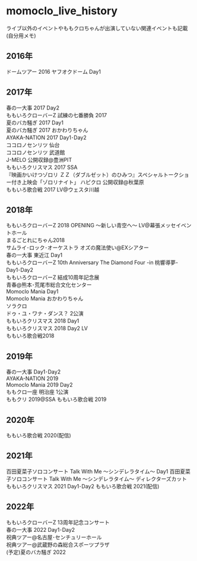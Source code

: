 # momoclo_live_history
ライブ以外のイベントやももクロちゃんが出演していない関連イベントも記載(自分用メモ)
## 2016年
ドームツアー 2016 ヤフオクドーム Day1
## 2017年
春の一大事 2017 Day2  
ももいろクローバーZ 試練の七番勝負 2017  
夏のバカ騒ぎ 2017 Day1  
夏のバカ騒ぎ 2017 おかわりちゃん  
AYAKA-NATION 2017 Day1･Day2  
ココロノセンリツ 仙台  
ココロノセンリツ 武道館  
J-MELO 公開収録@豊洲PIT   
ももいろクリスマス 2017 SSA  
『映画かいけつゾロリ ＺＺ（ダブルゼット）のひみつ』スペシャルトークショー付き上映会「ゾロリナイト」
ハピクロ 公開収録@秋葉原  
ももいろ歌合戦 2017 LV@ウェスタ川越  

## 2018年
ももいろクローバーZ 2018 OPENING ～新しい青空へ～ LV@幕張メッセイベントホール  
まるごとれにちゃん2018  
サムライ･ロック･オーケストラ オズの魔法使い@EXシアター  
春の一大事 東近江 Day1  
ももいろクローバーZ 10th Anniversary The Diamond Four -in 桃響導夢- Day1･Day2  
ももいろクローバーZ 結成10周年記念展  
青春@熊本･荒尾市総合文化センター  
Momoclo Mania Day1  
Momoclo Mania おかわりちゃん  
ソラクロ  
ドゥ・ユ・ワナ・ダンス？ 2公演  
ももいろクリスマス 2018 Day1  
ももいろクリスマス 2018 Day2 LV  
ももいろ歌合戦2018 

## 2019年
春の一大事 Day1･Day2  
AYAKA-NATION 2019  
Momoclo Mania 2019 Day2  
ももクロ一座 明治座 1公演  
ももクリ 2019@SSA
ももいろ歌合戦 2019

## 2020年
ももいろ歌合戦 2020(配信)

## 2021年
百田夏菜子ソロコンサート Talk With Me ～シンデレラタイム～ Day1
百田夏菜子ソロコンサート Talk With Me ～シンデレラタイム～ ディレクターズカット
ももいろクリスマス 2021 Day1･Day2
ももいろ歌合戦 2021(配信)

## 2022年
ももいろクローバーZ 13周年記念コンサート  
春の一大事 2022 Day1･Day2  
祝典ツアー@名古屋･センチュリーホール  
祝典ツアー@武蔵野の森総合スポーツプラザ  
(予定)夏のバカ騒ぎ 2022   


